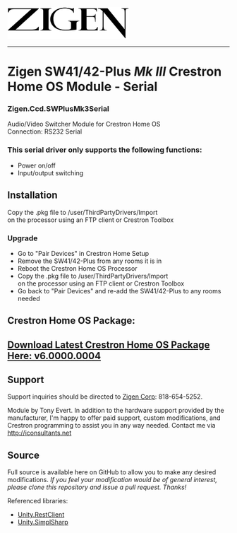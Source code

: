 ![Zigen Logo](https://github.com/tony722/Zigen.HXLPlus/raw/master/Documentation/Zigen_Logo_Black_small.png)
***
# Zigen SW41/42-Plus _Mk III_ Crestron Home OS Module - Serial
### Zigen.Ccd.SWPlusMk3Serial

Audio/Video Switcher Module for Crestron Home OS  
Connection: RS232 Serial

### This serial driver only supports the following functions:
* Power on/off
* Input/output switching

## Installation
Copy the .pkg file to /user/ThirdPartyDrivers/Import  
on the processor using an FTP client or Crestron Toolbox

### Upgrade
* Go to "Pair Devices" in Crestron Home Setup
* Remove the SW41/42-Plus from any rooms it is in
* Reboot the Crestron Home OS Processor
* Copy the .pkg file to /user/ThirdPartyDrivers/Import  
on the processor using an FTP client or Crestron Toolbox
* Go back to "Pair Devices" and re-add the SW41/42-Plus to any rooms needed


## Crestron Home OS Package:
## [Download Latest Crestron Home OS Package Here: v6.0000.0004](https://github.com/tony722/Zigen.Ccd.SWPlusMk3Serial/raw/master/AET.Zigen.Ccd.SWPlusMk3Serial/AET.Zigen.Ccd.SWPlusMk3Serial/bin/Debug/AET.Zigen.Ccd.SWPlusMk3Serial.pkg)

## Support
Support inquiries should be directed to [Zigen Corp](https://zingencorp.com): 818-654-5252. 

Module by Tony Evert. 
In addition to the hardware support provided by the manufacturer, I'm happy to offer paid support, custom modifications, and Crestron programming to assist you in any way needed. Contact me via http://iconsultants.net

## Source
Full source is available here on GitHub to allow you to make any desired modifications. _If you feel your modification would be of general interest, please clone this repository and issue a pull request. Thanks!_

Referenced libraries:
* [Unity.RestClient](https://github.com/tony722/Unity.RestClient) 
* [Unity.SimplSharp](https://github.com/tony722/Unity.SimplSharp)
